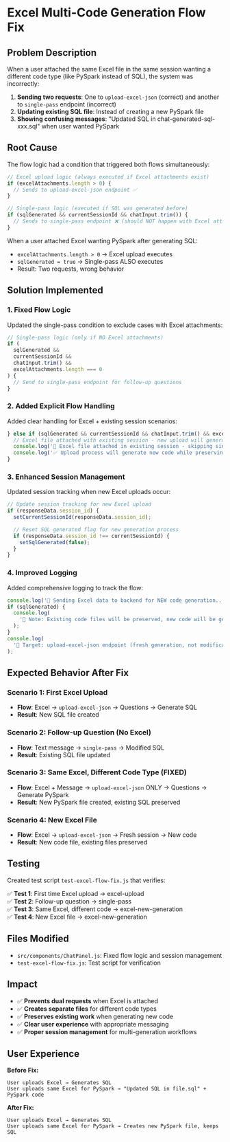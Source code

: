 # Excel Multi-Code Generation Flow Fix

## Problem Description

When a user attached the same Excel file in the same session wanting a different code type (like PySpark instead of SQL), the system was incorrectly:

1. **Sending two requests**: One to `upload-excel-json` (correct) and another to `single-pass` endpoint (incorrect)
2. **Updating existing SQL file**: Instead of creating a new PySpark file
3. **Showing confusing messages**: "Updated SQL in chat-generated-sql-xxx.sql" when user wanted PySpark

## Root Cause

The flow logic had a condition that triggered both flows simultaneously:

```javascript
// Excel upload logic (always executed if Excel attachments exist)
if (excelAttachments.length > 0) {
  // Sends to upload-excel-json endpoint ✅
}

// Single-pass logic (executed if SQL was generated before)
if (sqlGenerated && currentSessionId && chatInput.trim()) {
  // Sends to single-pass endpoint ❌ (should NOT happen with Excel attachments)
}
```

When a user attached Excel wanting PySpark after generating SQL:

- `excelAttachments.length > 0` → Excel upload executes
- `sqlGenerated = true` → Single-pass ALSO executes
- Result: Two requests, wrong behavior

## Solution Implemented

### 1. **Fixed Flow Logic**

Updated the single-pass condition to exclude cases with Excel attachments:

```javascript
// Single-pass logic (only if NO Excel attachments)
if (
  sqlGenerated &&
  currentSessionId &&
  chatInput.trim() &&
  excelAttachments.length === 0
) {
  // Send to single-pass endpoint for follow-up questions
}
```

### 2. **Added Explicit Flow Handling**

Added clear handling for Excel + existing session scenarios:

```javascript
} else if (sqlGenerated && currentSessionId && chatInput.trim() && excelAttachments.length > 0) {
  // Excel file attached with existing session - new upload will generate fresh code
  console.log('📁 Excel file attached in existing session - skipping single-pass, using upload flow');
  console.log('✅ Upload process will generate new code while preserving existing files');
}
```

### 3. **Enhanced Session Management**

Updated session tracking when new Excel uploads occur:

```javascript
// Update session tracking for new Excel upload
if (responseData.session_id) {
  setCurrentSessionId(responseData.session_id);

  // Reset SQL generated flag for new generation process
  if (responseData.session_id !== currentSessionId) {
    setSqlGenerated(false);
  }
}
```

### 4. **Improved Logging**

Added comprehensive logging to track the flow:

```javascript
console.log('🚀 Sending Excel data to backend for NEW code generation...');
if (sqlGenerated) {
  console.log(
    '📝 Note: Existing code files will be preserved, new code will be generated separately'
  );
}
console.log(
  '🎯 Target: upload-excel-json endpoint (fresh generation, not modification)'
);
```

## Expected Behavior After Fix

### Scenario 1: First Excel Upload

- **Flow**: Excel → `upload-excel-json` → Questions → Generate SQL
- **Result**: New SQL file created

### Scenario 2: Follow-up Question (No Excel)

- **Flow**: Text message → `single-pass` → Modified SQL
- **Result**: Existing SQL file updated

### Scenario 3: Same Excel, Different Code Type (FIXED)

- **Flow**: Excel + Message → `upload-excel-json` ONLY → Questions → Generate PySpark
- **Result**: New PySpark file created, existing SQL preserved

### Scenario 4: New Excel File

- **Flow**: Excel → `upload-excel-json` → Fresh session → New code
- **Result**: New code file, existing files preserved

## Testing

Created test script `test-excel-flow-fix.js` that verifies:

✅ **Test 1**: First time Excel upload → excel-upload  
✅ **Test 2**: Follow-up question → single-pass  
✅ **Test 3**: Same Excel, different code → excel-new-generation  
✅ **Test 4**: New Excel file → excel-new-generation

## Files Modified

- `src/components/ChatPanel.js`: Fixed flow logic and session management
- `test-excel-flow-fix.js`: Test script for verification

## Impact

- ✅ **Prevents dual requests** when Excel is attached
- ✅ **Creates separate files** for different code types
- ✅ **Preserves existing work** when generating new code
- ✅ **Clear user experience** with appropriate messaging
- ✅ **Proper session management** for multi-generation workflows

## User Experience

**Before Fix:**

```
User uploads Excel → Generates SQL
User uploads same Excel for PySpark → "Updated SQL in file.sql" + PySpark code
```

**After Fix:**

```
User uploads Excel → Generates SQL
User uploads same Excel for PySpark → Creates new PySpark file, keeps SQL
```
